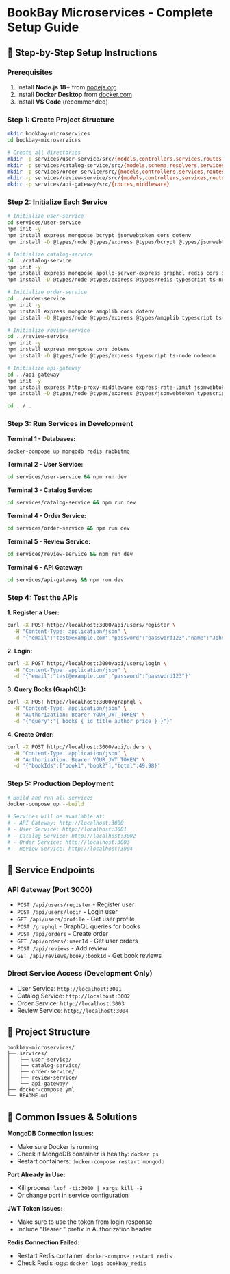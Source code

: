 # BookBay Microservices - Complete Setup Guide

## 🚀 Step-by-Step Setup Instructions

### Prerequisites
1. Install **Node.js 18+** from [nodejs.org](https://nodejs.org)
2. Install **Docker Desktop** from [docker.com](https://docker.com)
3. Install **VS Code** (recommended)

### Step 1: Create Project Structure
```bash
mkdir bookbay-microservices
cd bookbay-microservices

# Create all directories
mkdir -p services/user-service/src/{models,controllers,services,routes,middleware}
mkdir -p services/catalog-service/src/{models,schema,resolvers,services}
mkdir -p services/order-service/src/{models,controllers,services,routes}
mkdir -p services/review-service/src/{models,controllers,services,routes}
mkdir -p services/api-gateway/src/{routes,middleware}
```

### Step 2: Initialize Each Service
```bash
# Initialize user-service
cd services/user-service
npm init -y
npm install express mongoose bcrypt jsonwebtoken cors dotenv
npm install -D @types/node @types/express @types/bcrypt @types/jsonwebtoken typescript ts-node nodemon

# Initialize catalog-service
cd ../catalog-service
npm init -y
npm install express mongoose apollo-server-express graphql redis cors dotenv
npm install -D @types/node @types/express @types/redis typescript ts-node nodemon

# Initialize order-service
cd ../order-service
npm init -y
npm install express mongoose amqplib cors dotenv
npm install -D @types/node @types/express @types/amqplib typescript ts-node nodemon

# Initialize review-service
cd ../review-service
npm init -y
npm install express mongoose cors dotenv
npm install -D @types/node @types/express typescript ts-node nodemon

# Initialize api-gateway
cd ../api-gateway
npm init -y
npm install express http-proxy-middleware express-rate-limit jsonwebtoken cors dotenv
npm install -D @types/node @types/express @types/jsonwebtoken typescript ts-node nodemon

cd ../..
```

### Step 3: Run Services in Development

**Terminal 1 - Databases:**
```bash
docker-compose up mongodb redis rabbitmq
```

**Terminal 2 - User Service:**
```bash
cd services/user-service && npm run dev
```

**Terminal 3 - Catalog Service:**
```bash
cd services/catalog-service && npm run dev
```

**Terminal 4 - Order Service:**
```bash
cd services/order-service && npm run dev
```

**Terminal 5 - Review Service:**
```bash
cd services/review-service && npm run dev
```

**Terminal 6 - API Gateway:**
```bash
cd services/api-gateway && npm run dev
```

### Step 4: Test the APIs

**1. Register a User:**
```bash
curl -X POST http://localhost:3000/api/users/register \
  -H "Content-Type: application/json" \
  -d '{"email":"test@example.com","password":"password123","name":"John Doe"}'
```

**2. Login:**
```bash
curl -X POST http://localhost:3000/api/users/login \
  -H "Content-Type: application/json" \
  -d '{"email":"test@example.com","password":"password123"}'
```

**3. Query Books (GraphQL):**
```bash
curl -X POST http://localhost:3000/graphql \
  -H "Content-Type: application/json" \
  -H "Authorization: Bearer YOUR_JWT_TOKEN" \
  -d '{"query":"{ books { id title author price } }"}'
```

**4. Create Order:**
```bash
curl -X POST http://localhost:3000/api/orders \
  -H "Content-Type: application/json" \
  -H "Authorization: Bearer YOUR_JWT_TOKEN" \
  -d '{"bookIds":["book1","book2"],"total":49.98}'
```

### Step 5: Production Deployment
```bash
# Build and run all services
docker-compose up --build

# Services will be available at:
# - API Gateway: http://localhost:3000
# - User Service: http://localhost:3001
# - Catalog Service: http://localhost:3002
# - Order Service: http://localhost:3003
# - Review Service: http://localhost:3004
```

## 🎯 Service Endpoints

### API Gateway (Port 3000)
- `POST /api/users/register` - Register user
- `POST /api/users/login` - Login user
- `GET /api/users/profile` - Get user profile
- `POST /graphql` - GraphQL queries for books
- `POST /api/orders` - Create order
- `GET /api/orders/:userId` - Get user orders
- `POST /api/reviews` - Add review
- `GET /api/reviews/book/:bookId` - Get book reviews

### Direct Service Access (Development Only)
- User Service: `http://localhost:3001`
- Catalog Service: `http://localhost:3002`
- Order Service: `http://localhost:3003`
- Review Service: `http://localhost:3004`

## 📁 Project Structure
```
bookbay-microservices/
├── services/
│   ├── user-service/
│   ├── catalog-service/
│   ├── order-service/
│   ├── review-service/
│   └── api-gateway/
├── docker-compose.yml
└── README.md
```

## 🔧 Common Issues & Solutions

**MongoDB Connection Issues:**
- Make sure Docker is running
- Check if MongoDB container is healthy: `docker ps`
- Restart containers: `docker-compose restart mongodb`

**Port Already in Use:**
- Kill process: `lsof -ti:3000 | xargs kill -9`
- Or change port in service configuration

**JWT Token Issues:**
- Make sure to use the token from login response
- Include "Bearer " prefix in Authorization header

**Redis Connection Failed:**
- Restart Redis container: `docker-compose restart redis`
- Check Redis logs: `docker logs bookbay_redis`

